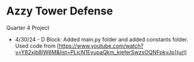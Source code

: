 # Azzy Tower Defense
Quarter 4 Project

+ 4/30/24 - D Block: Added main.py folder and added constants folder. Used code from [https://www.youtube.com/watch?v=Y82xjb8lW6M&list=PLjcN1EyupaQkm_kjeferSwzsOQNFpkyJp](url)
